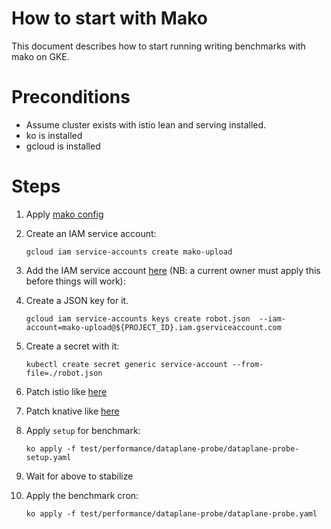 # How to start with Mako

This document describes how to start running writing benchmarks with mako on GKE.

# Preconditions

- Assume cluster exists with istio lean and serving installed.
- ko is installed
- gcloud is installed

# Steps

1. Apply [mako config](https://raw.githubusercontent.com/knative/serving/master/test/performance/config/config-mako.yaml)
1. Create an IAM service account:

	```shell
	gcloud iam service-accounts create mako-upload
	```
1. Add the IAM service account [here](https://github.com/knative/serving/blob/47a3a2480d58ffcc1d3fd9998849fda359ab91ff/test/performance/dataplane-probe/dev.config#L19)
 (NB: a current owner must apply this before things will work):
1. Create a JSON key for it.

	```shell
	gcloud iam service-accounts keys create robot.json  --iam-account=mako-upload@${PROJECT_ID}.iam.gserviceaccount.com
	```
1. Create a secret with it:

	```shell
	kubectl create secret generic service-account --from-file=./robot.json
	```
 
1. Patch istio like [here](https://github.com/knative/serving/blob/47a3a2480d58ffcc1d3fd9998849fda359ab91ff/test/performance/tools/common.sh#L113-L116)
1. Patch knative like [here](https://github.com/knative/serving/blob/47a3a2480d58ffcc1d3fd9998849fda359ab91ff/test/performance/tools/common.sh#L132-L133)
1. Apply `setup` for benchmark: 

	``` shell
	ko apply -f test/performance/dataplane-probe/dataplane-probe-setup.yaml
	```
 
1. Wait for above to stabilize
1. Apply the benchmark cron:

	```gcloud
	ko apply -f test/performance/dataplane-probe/dataplane-probe.yaml
	```
